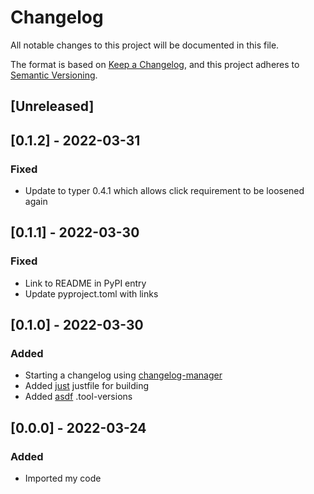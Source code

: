 # Changelog
All notable changes to this project will be documented in this file.

The format is based on [Keep a Changelog](https://keepachangelog.com/en/1.1.0/),
and this project adheres to [Semantic Versioning](https://semver.org/spec/v2.0.0.html).

## [Unreleased]

## [0.1.2] - 2022-03-31
### Fixed
- Update to typer 0.4.1 which allows click requirement to be loosened again

## [0.1.1] - 2022-03-30
### Fixed
- Link to README in PyPI entry
- Update pyproject.toml with links

## [0.1.0] - 2022-03-30
### Added
- Starting a changelog using [changelog-manager](https://github.com/axelfauvel/changelog-manager)
- Added [just](https://github.com/casey/just) justfile for building
- Added [asdf](https://asdf-vm.com) .tool-versions

## [0.0.0] - 2022-03-24
### Added
- Imported my code
